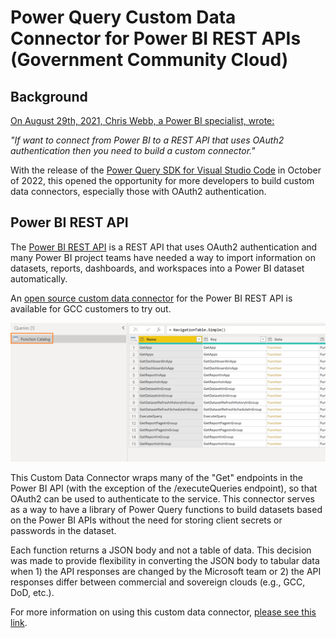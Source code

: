 # Power Query Custom Data Connector for Power BI REST APIs (Government Community Cloud)

## Background
[On August 29th, 2021, Chris Webb, a Power BI specialist, wrote:](https://blog.crossjoin.co.uk/2021/08/29/connecting-to-rest-apis-with-oauth2-authentication-in-power-query-power-bi/) 

*"If want to connect from Power BI to a REST API that uses OAuth2 authentication then you need to build a custom connector."* 

With the release of the [Power Query SDK for Visual Studio Code](https://powerbi.microsoft.com/en-us/blog/power-query-sdk-for-visual-studio-code-public-preview/) in October of 2022, this opened the opportunity for more developers to build custom data connectors, especially those with OAuth2 authentication.

## Power BI REST API

The [Power BI REST API](https://learn.microsoft.com/en-us/rest/api/power-bi/) is a REST API that uses OAuth2 authentication and many Power BI project teams have needed a way to import information on datasets, reports, dashboards, and workspaces into a Power BI dataset automatically.  

An [open source custom data connector](https://github.com/kerski/powerquery-connector-pbi-rest-api-gcc/blob/main/README.md) for the Power BI REST API is available for GCC customers to try out. 

![Function Catalog](./files/function-catalog.png)

This Custom Data Connector wraps many of the "Get" endpoints in the Power BI API (with the exception of the /executeQueries endpoint), so that OAuth2 can be used to authenticate to the service.  This connector serves as a way to have a library of Power Query functions to build datasets based on the Power BI APIs without the need for storing client secrets or passwords in the dataset.  

Each function returns a JSON body and not a table of data.  This decision was made to provide flexibility in converting the JSON body to tabular data when 1) the API responses are changed by the Microsoft team or 2) the API responses differ between commercial and sovereign clouds (e.g., GCC, DoD, etc.).

For more information on using this custom data connector, [please see this link](https://github.com/kerski/powerquery-connector-pbi-rest-api-gcc/blob/main/README.md).